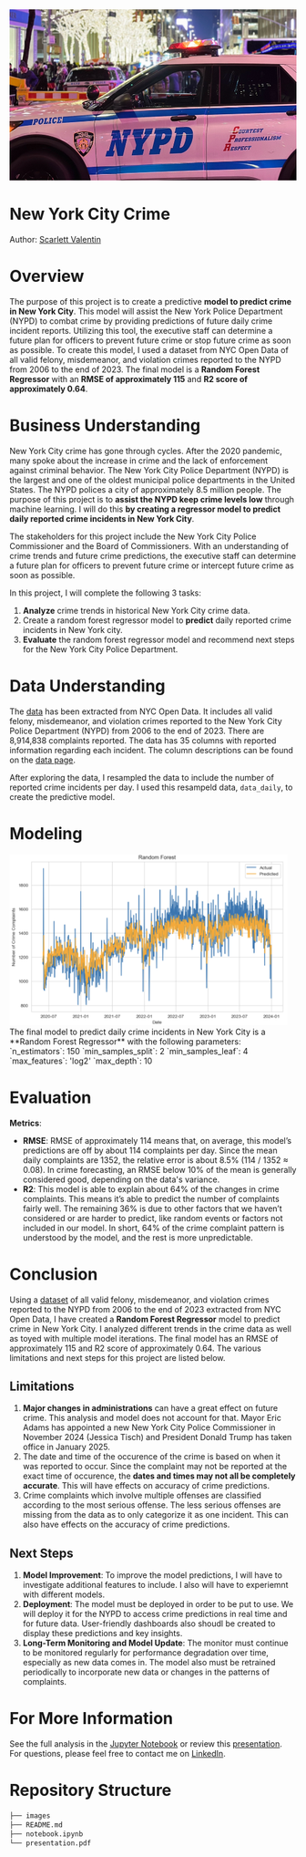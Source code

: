 <img src="images/banner.jpg/" style="height:300px">

# New York City Crime
Author: [Scarlett Valentin](https://www.linkedin.com/in/scarlett-valentin/)

# Overview
The purpose of this project is to create a predictive **model to predict crime in New York City**. This model will assist the New York Police Department (NYPD) to combat crime by providing predictions of future daily crime incident reports. Utilizing this tool, the executive staff can determine a future plan for officers to prevent future crime or stop future crime as soon as possible. To create this model, I used a dataset from NYC Open Data of all valid felony, misdemeanor, and violation crimes reported to the NYPD from 2006 to the end of 2023. The final model is a **Random Forest Regressor** with an **RMSE of approximately 115** and **R2 score of approximately 0.64**.


# Business Understanding
New York City crime has gone through cycles. After the 2020 pandemic, many spoke about the increase in crime and the lack of enforcement against criminal behavior. The New York City Police Department (NYPD) is the largest and one of the oldest municipal police departments in the United States. The NYPD polices a city of approximately 8.5 million people. The purpose of this project is to **assist the NYPD keep crime levels low** through machine learning. I will do this **by creating a regressor model to predict daily reported crime incidents in New York City**. 

The stakeholders for this project include the New York City Police Commissioner and the Board of Commissioners. With an understanding of crime trends and future crime predictions, the executive staff can determine a future plan for officers to prevent future crime or intercept future crime as soon as possible.

In this project, I will complete the following 3 tasks:
1. **Analyze** crime trends in historical New York City crime data.
2. Create a random forest regressor model to **predict** daily reported crime incidents in New York city.
3. **Evaluate** the random forest regressor model and recommend next steps for the New York City Police Department.


# Data Understanding
The [data](https://data.cityofnewyork.us/Public-Safety/NYPD-Complaint-Data-Historic/qgea-i56i/about_data) has been extracted from NYC Open Data. It includes all valid felony, misdemeanor, and violation crimes reported to the New York City Police Department (NYPD) from 2006 to the end of 2023. There are 8,914,838 complaints reported. The data has 35 columns with reported information regarding each incident. The column descriptions can be found on the [data page](https://data.cityofnewyork.us/Public-Safety/NYPD-Complaint-Data-Historic/qgea-i56i/data_preview). 

After exploring the data, I resampled the data to include the number of reported crime incidents per day. I used this resampeld data, `data_daily`, to create the predictive model.


# Modeling
<img src="images/random_forest_predictions.png" style="height:300px">
The final model to predict daily crime incidents in New York City is a **Random Forest Regressor** with the following parameters:
`n_estimators`: 150 
`min_samples_split`: 2
`min_samples_leaf`: 4
`max_features`: 'log2'
`max_depth`: 10

# Evaluation
**Metrics**:
- **RMSE**: RMSE of approximately 114 means that, on average, this model’s predictions are off by about 114 complaints per day. Since the mean daily complaints are 1352, the relative error is about 8.5% (114 / 1352 ≈ 0.08). In crime forecasting, an RMSE below 10% of the mean is generally considered good, depending on the data's variance.
- **R2**: This model is able to explain about 64% of the changes in crime complaints. This means it’s able to predict the number of complaints fairly well. The remaining 36% is due to other factors that we haven’t considered or are harder to predict, like random events or factors not included in our model. In short, 64% of the crime complaint pattern is understood by the model, and the rest is more unpredictable.

# Conclusion
Using a [dataset](https://data.cityofnewyork.us/Public-Safety/NYPD-Complaint-Data-Historic/qgea-i56i/about_data) of all valid felony, misdemeanor, and violation crimes reported to the NYPD from 2006 to the end of 2023 extracted from NYC Open Data, I have created a **Random Forest Regressor** model to predict crime in New York City. I analyzed different trends in the crime data as well as toyed with multiple model iterations. The final model has an RMSE of approximately 115 and R2 score of approximately 0.64. The various limitations and next steps for this project are listed below.

## Limitations
1. **Major changes in administrations** can have a great effect on future crime. This analysis and model does not account for that. Mayor Eric Adams has appointed a new New York City Police Commissioner in November 2024 (Jessica Tisch) and President Donald Trump has taken office in January 2025.
2. The date and time of the occurence of the crime is based on when it was reported to occur. Since the complaint may not be reported at the exact time of occurence, the **dates and times may not all be completely accurate**. This will have effects on accuracy of crime predictions.
3. Crime complaints which involve multiple offenses are classified according to the most serious offense. The less serious offenses are missing from the data as to only categorize it as one incident. This can also have effects on the accuracy of crime predictions.

## Next Steps
1. **Model Improvement**: To improve the model predictions, I will have to investigate additional features to include. I also will have to experiemnt with different models.
2. **Deployment**: The model must be deployed in order to be put to use. We will deploy it for the NYPD to access crime predictions in real time and for future data. User-friendly dashboards also shoudl be created to display these predictions and key insights.
3. **Long-Term Monitoring and Model Update**: The monitor must continue to be monitored regularly for performance degradation over time, especially as new data comes in. The model also must be retrained periodically to incorporate new data or changes in the patterns of complaints.

# For More Information
See the full analysis in the [Jupyter Notebook](/notebook.ipynb/) or review this [presentation](/presentation.pdf/). <br>
For questions, please feel free to contact me on [LinkedIn](https://www.linkedin.com/in/scarlett-valentin/).

# Repository Structure
```
├── images
├── README.md
├── notebook.ipynb
└── presentation.pdf
```
